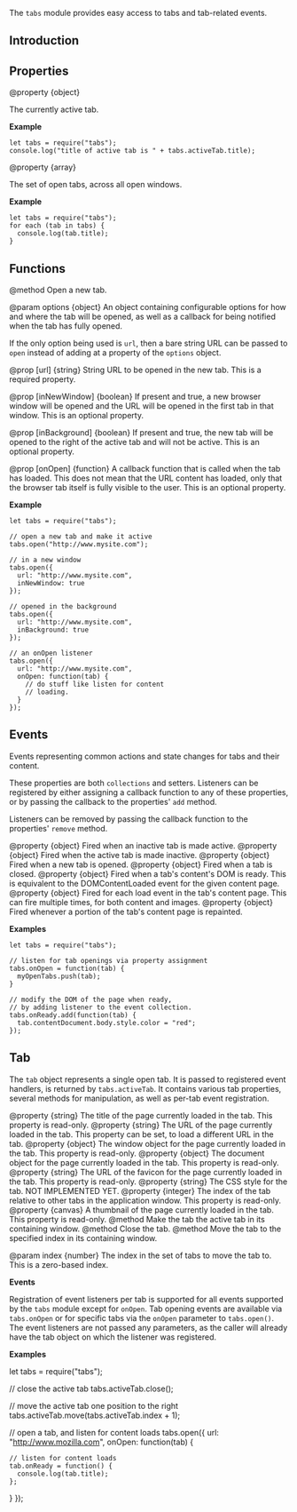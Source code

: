 <!-- contributed by Dietrich Ayala [dietrich@mozilla.com]  -->

The `tabs` module provides easy access to tabs and tab-related events.

Introduction
------------

Properties
----------

<api name="activeTab">
@property {object}

The currently active tab.
</api>

**Example**

    let tabs = require("tabs");
    console.log("title of active tab is " + tabs.activeTab.title);

<api name="tabs">
@property {array}

The set of open tabs, across all open windows.
</api>

**Example**

    let tabs = require("tabs");
    for each (tab in tabs) {
      console.log(tab.title);
    }

Functions
---------

<api name="open">
@method
Open a new tab.

@param options {object}
An object containing configurable options for how and where the tab will be
opened, as well as a callback for being notified when the tab has fully opened.

If the only option being used is `url`, then a bare string URL can be passed to
`open` instead of adding at a property of the `options` object.

@prop [url] {string}
String URL to be opened in the new tab.
This is a required property.

@prop [inNewWindow] {boolean}
If present and true, a new browser window will be opened and the URL will be
opened in the first tab in that window. This is an optional property.

@prop [inBackground] {boolean}
If present and true, the new tab will be opened to the right of the active tab
and will not be active. This is an optional property.

@prop [onOpen] {function}
A callback function that is called when the tab has loaded. This does not mean
that the URL content has loaded, only that the browser tab itself is fully
visible to the user. This is an optional property.

</api>

**Example**

    let tabs = require("tabs");

    // open a new tab and make it active
    tabs.open("http://www.mysite.com");

    // in a new window
    tabs.open({
      url: "http://www.mysite.com",
      inNewWindow: true
    });

    // opened in the background
    tabs.open({
      url: "http://www.mysite.com",
      inBackground: true
    });

    // an onOpen listener
    tabs.open({
      url: "http://www.mysite.com",
      onOpen: function(tab) {
        // do stuff like listen for content
        // loading.
      }
    });

Events
------

Events representing common actions and state changes for tabs and their content.

These properties are both `collections` and setters. Listeners can be registered
by either assigning a callback function to any of these properties, or by
passing the callback to the properties' `add` method.

Listeners can be removed by passing the callback function to the properties'
`remove` method.

<api name="onActivate">
@property {object}
Fired when an inactive tab is made active.
</api>

<api name="onDeactivate">
@property {object}
Fired when the active tab is made inactive.
</api>

<api name="onOpen">
@property {object}
Fired when a new tab is opened.
</api>

<api name="onClose">
@property {object}
Fired when a tab is closed.
</api>

<api name="onReady">
@property {object}
Fired when a tab's content's DOM is ready.
This is equivalent to the DOMContentLoaded event
for the given content page.
</api>

<api name="onLoad">
@property {object}
Fired for each load event in the tab's content page.
This can fire multiple times, for both content and images.
</api>

<api name="onPaint">
@property {object}
Fired whenever a portion of the tab's content page is repainted.
</api>

**Examples**

    let tabs = require("tabs");

    // listen for tab openings via property assignment
    tabs.onOpen = function(tab) {
      myOpenTabs.push(tab);
    }

    // modify the DOM of the page when ready,
    // by adding listener to the event collection.
    tabs.onReady.add(function(tab) {
      tab.contentDocument.body.style.color = "red";
    });

Tab
----

The `tab` object represents a single open tab. It is passed to registered
event handlers, is returned by `tabs.activeTab`. It contains various tab
properties, several methods for manipulation, as well as per-tab event
registration.

<api name="title">
@property {string}
The title of the page currently loaded in the tab.
This property is read-only.
</api>

<api name="location">
@property {string}
The URL of the page currently loaded in the tab.
This property can be set, to load a different URL in the tab.
</api>

<api name="contentWindow">
@property {object}
The window object for the page currently loaded in the tab.
This property is read-only.
</api>

<api name="contentDocument">
@property {object}
The document object for the page currently loaded in the tab.
This property is read-only.
</api>

<api name="favicon">
@property {string}
The URL of the favicon for the page currently loaded in the tab.
This property is read-only.
</api>

<api name="style">
@property {string}
The CSS style for the tab. NOT IMPLEMENTED YET.
</api>

<api name="index">
@property {integer}
The index of the tab relative to other tabs in the application window.
This property is read-only.
</api>

<api name="thumbnail">
@property {canvas}
A thumbnail of the page currently loaded in the tab.
This property is read-only.
</api>

<api name="activate">
@method 
Make the tab the active tab in its containing window.
</api>

<api name="close">
@method 
Close the tab.
</api>

<api name="move">
@method 
Move the tab to the specified index in its containing window.

@param index {number}
The index in the set of tabs to move the tab to. This is a zero-based index.
</api>

**Events**

Registration of event listeners per tab is supported for all events supported by
the `tabs` module except for `onOpen`. Tab opening events are available via
`tabs.onOpen` or for specific tabs via the `onOpen` parameter to `tabs.open()`.
The event listeners are not passed any parameters, as the caller will already
have the tab object on which the listener was registered.

**Examples**

let tabs = require("tabs");

// close the active tab
tabs.activeTab.close();

// move the active tab one position to the right
tabs.activeTab.move(tabs.activeTab.index + 1);

// open a tab, and listen for content loads
tabs.open({
  url: "http://www.mozilla.com",
  onOpen: function(tab) {
    
    // listen for content loads
    tab.onReady = function() {
      console.log(tab.title);
    };
  }
});
